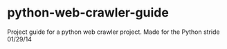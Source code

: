 python-web-crawler-guide
========================

Project guide for a python web crawler project.  Made for the Python stride 01/29/14
